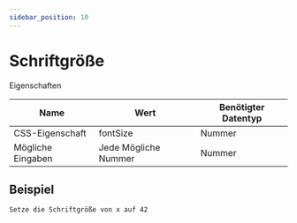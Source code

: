 ```yaml
---
sidebar_position: 10
---
```


# Schriftgröße

Eigenschaften

| Name              | Wert              | Benötigter Datentyp   |
| ----              | ----              | --------------------- |
| CSS-Eigenschaft   | fontSize    | Nummer           |
| Mögliche Eingaben | Jede Mögliche Nummer | Nummer           |

## Beispiel
```
Setze die Schriftgröße von x auf 42
```

